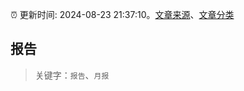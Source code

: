 :alarm_clock: 更新时间: 2024-08-23 21:37:10。[文章来源](/README.md)、[文章分类](/TAGS.md)

## 报告


> 关键字：`报告`、`月报`



